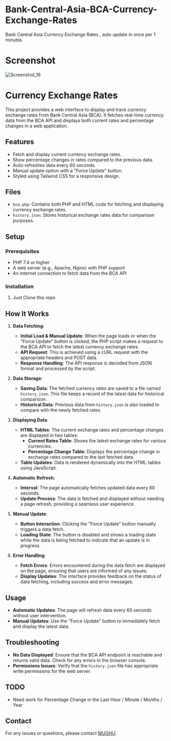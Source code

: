 # Bank-Central-Asia-BCA-Currency-Exchange-Rates
Bank Central Asia Currency Exchange Rates , auto update in once per 1 minutes

# Screenshot

![Screenshot_16](https://github.com/user-attachments/assets/ccb9d95b-f9cd-49e2-b89b-5b29efc98941)

# Currency Exchange Rates

This project provides a web interface to display and track currency exchange rates from Bank Central Asia (BCA). It fetches real-time currency data from the BCA API and displays both current rates and percentage changes in a web application.

## Features

- Fetch and display current currency exchange rates.
- Show percentage changes in rates compared to the previous data.
- Auto-refreshes data every 60 seconds.
- Manual update option with a "Force Update" button.
- Styled using Tailwind CSS for a responsive design.

## Files

- `bca.php`: Contains both PHP and HTML code for fetching and displaying currency exchange rates.
- `history.json`: Stores historical exchange rates data for comparison purposes.

## Setup

### Prerequisites

- PHP 7.4 or higher
- A web server (e.g., Apache, Nginx) with PHP support
- An internet connection to fetch data from the BCA API

### Installation

1. Just Clone this repo


## How It Works

1. **Data Fetching**:
   - **Initial Load & Manual Update**: When the page loads or when the "Force Update" button is clicked, the PHP script makes a request to the BCA API to fetch the latest currency exchange rates.
   - **API Request**: This is achieved using a cURL request with the appropriate headers and POST data.
   - **Response Handling**: The API response is decoded from JSON format and processed by the script.

2. **Data Storage**:
   - **Saving Data**: The fetched currency rates are saved to a file named `history.json`. This file keeps a record of the latest data for historical comparison.
   - **Historical Data**: Previous data from `history.json` is also loaded to compare with the newly fetched rates.

3. **Displaying Data**:
   - **HTML Tables**: The current exchange rates and percentage changes are displayed in two tables:
     - **Current Rates Table**: Shows the latest exchange rates for various currencies.
     - **Percentage Change Table**: Displays the percentage change in exchange rates compared to the last fetched data.
   - **Table Updates**: Data is rendered dynamically into the HTML tables using JavaScript.

4. **Automatic Refresh**:
   - **Interval**: The page automatically fetches updated data every 60 seconds.
   - **Update Process**: The data is fetched and displayed without needing a page refresh, providing a seamless user experience.

5. **Manual Update**:
   - **Button Interaction**: Clicking the "Force Update" button manually triggers a data fetch.
   - **Loading State**: The button is disabled and shows a loading state while the data is being fetched to indicate that an update is in progress.

6. **Error Handling**:
   - **Fetch Errors**: Errors encountered during the data fetch are displayed on the page, ensuring that users are informed of any issues.
   - **Display Updates**: The interface provides feedback on the status of data fetching, including success and error messages.

## Usage

- **Automatic Updates**: The page will refresh data every 60 seconds without user intervention.
- **Manual Updates**: Use the "Force Update" button to immediately fetch and display the latest data.

## Troubleshooting

- **No Data Displayed**: Ensure that the BCA API endpoint is reachable and returns valid data. Check for any errors in the browser console.
- **Permissions Issues**: Verify that the `history.json` file has appropriate write permissions for the web server.

## TODO
- Need work for Percentage Change in the Last Hour / Minute / Months / Year

## Contact

For any issues or questions, please contact [MUGHU](mailto:kontak@mughu.biz.id).
